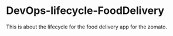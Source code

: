 # DevOps-lifecycle-FoodDelivery
This is about the lifecycle for the food delivery app for the zomato.

